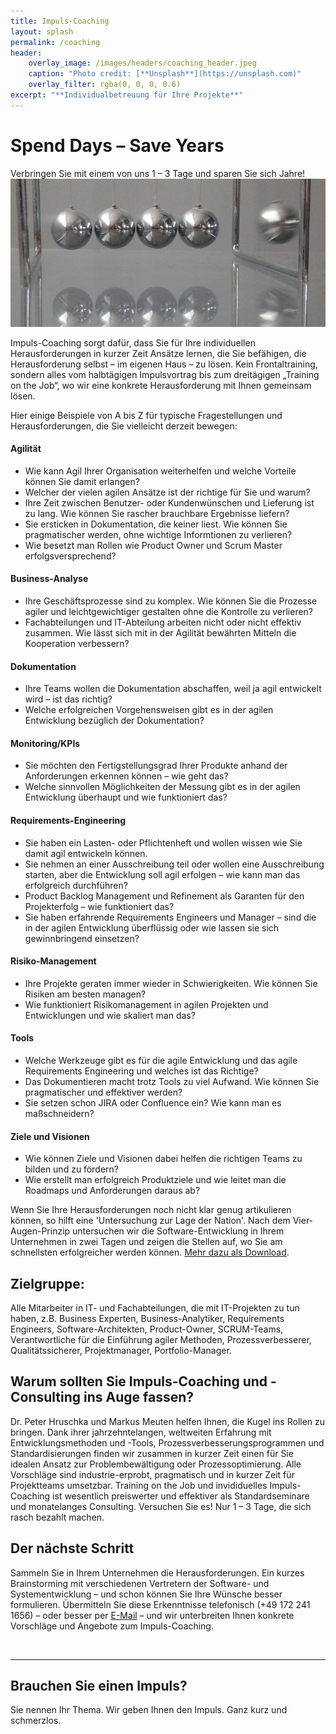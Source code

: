 ```yaml
---
title: Impuls-Coaching
layout: splash
permalink: /coaching
header:
    overlay_image: /images/headers/coaching_header.jpeg
    caption: "Photo credit: [**Unsplash**](https://unsplash.com)"
    overlay_filter: rgba(0, 0, 0, 0.6)
excerpt: "**Individualbetreuung für Ihre Projekte**"
---
```


<div class="splash_text" markdown="1"> 

# Spend Days – Save Years

Verbringen Sie mit einem von uns 1 – 3 Tage und sparen Sie sich Jahre!
![](images/coaching/impulse.jpeg)

Impuls-Coaching sorgt dafür, dass Sie für Ihre individuellen Herausforderungen in kurzer Zeit Ansätze lernen, die Sie befähigen, die Herausforderung selbst – im eigenen Haus – zu lösen. Kein Frontaltraining, sondern alles vom halbtägigen Impulsvortrag bis zum dreitägigen „Training on the Job“, wo wir eine konkrete Herausforderung mit Ihnen gemeinsam lösen.

Hier einige Beispiele von A bis Z für typische Fragestellungen und Herausforderungen, die Sie vielleicht derzeit bewegen:

<div class="coaching_box" markdown="1">

#### Agilität
* Wie kann Agil Ihrer Organisation weiterhelfen und welche Vorteile können Sie damit erlangen?
* Welcher der vielen agilen Ansätze ist der richtige für Sie und warum?  
* Ihre Zeit zwischen Benutzer- oder Kundenwünschen und Lieferung ist zu lang. Wie können Sie rascher brauchbare Ergebnisse liefern?  
* Sie ersticken in Dokumentation, die keiner liest. Wie können Sie pragmatischer werden, ohne wichtige Informtionen zu verlieren?  
* Wie besetzt man Rollen wie Product Owner und Scrum Master erfolgsversprechend?  

#### Business-Analyse
* Ihre Geschäftsprozesse sind zu komplex. Wie können Sie die Prozesse agiler und leichtgewichtiger gestalten ohne die Kontrolle zu verlieren?
* Fachabteilungen und IT-Abteilung arbeiten nicht oder nicht effektiv zusammen. Wie lässt sich mit in der Agilität bewährten Mitteln die Kooperation verbessern?

#### Dokumentation

* Ihre Teams wollen die Dokumentation abschaffen, weil ja agil entwickelt wird – ist das richtig?
* Welche erfolgreichen Vorgehensweisen gibt es in der agilen Entwicklung bezüglich der Dokumentation?

#### Monitoring/KPIs
* Sie möchten den Fertigstellungsgrad Ihrer Produkte anhand der Anforderungen erkennen können – wie geht das?
* Welche sinnvollen Möglichkeiten der Messung gibt es in der agilen Entwicklung überhaupt und wie funktioniert das?

#### Requirements-Engineering
* Sie haben ein Lasten- oder Pflichtenheft und wollen wissen wie Sie damit agil entwickeln können.
* Sie nehmen an einer Ausschreibung teil oder wollen eine Ausschreibung starten, aber die Entwicklung soll agil erfolgen – wie kann man das erfolgreich durchführen?
* Product Backlog Management und Refinement als Garanten für den Projekterfolg – wie funktioniert das?
* Sie haben erfahrende Requirements Engineers und Manager – sind die in der agilen Entwicklung überflüssig oder wie lassen sie sich gewinnbringend einsetzen?

#### Risiko-Management
* Ihre Projekte geraten immer wieder in Schwierigkeiten. Wie können Sie Risiken am besten managen?
* Wie funktioniert Risikomanagement in agilen Projekten und Entwicklungen und wie skaliert man das?

#### Tools
* Welche Werkzeuge gibt es für die agile Entwicklung und das agile Requirements Engineering und welches ist das Richtige?
* Das Dokumentieren macht trotz Tools zu viel Aufwand. Wie können Sie pragmatischer und effektiver werden?
* Sie setzen schon JIRA oder Confluence ein? Wie kann man es maßschneidern?

#### Ziele und Visionen
* Wie können Ziele und Visionen dabei helfen die richtigen Teams zu bilden und zu fördern?
* Wie erstellt man erfolgreich Produktziele und wie leitet man die Roadmaps und Anforderungen daraus ab?

Wenn Sie Ihre Herausforderungen noch nicht klar genug artikulieren können, 
so hilft eine 'Untersuchung zur Lage der Nation'. Nach dem Vier-Augen-Prinzip untersuchen wir die Software-Entwicklung 
in Ihrem Unternehmen in zwei Tagen und zeigen die Stellen auf, wo Sie am schnellsten erfolgreicher werden können. 
[Mehr dazu als Download](https://b-agile.de/downloads/services/Lage-der-nation.pdf). 

</div>

## Zielgruppe:
Alle Mitarbeiter in IT- und Fachabteilungen, die mit IT-Projekten zu tun haben, z.B. Business Experten, Business-Analytiker, Requirements Engineers, Software-Architekten, Product-Owner, SCRUM-Teams, Verantwortliche für die Einführung agiler Methoden, Prozessverbesserer, Qualitätssicherer, Projektmanager, Portfolio-Manager.

## Warum sollten Sie Impuls-Coaching und -Consulting ins Auge fassen?
Dr. Peter Hruschka und Markus Meuten helfen Ihnen, die Kugel ins Rollen zu bringen. Dank ihrer jahrzehntelangen, weltweiten Erfahrung mit Entwicklungsmethoden und -Tools, Prozessverbesserungsprogrammen und Standardisierungen finden wir zusammen in kurzer Zeit einen für Sie idealen Ansatz zur Problembewältigung oder Prozessoptimierung. Alle Vorschläge sind industrie-erprobt, pragmatisch und in kurzer Zeit für Projektteams umsetzbar. Training on the Job und invididuelles Impuls-Coaching ist wesentlich preiswerter und effektiver als Standardseminare und monatelanges Consulting.
Versuchen Sie es! Nur 1 – 3 Tage, die sich rasch bezahlt machen.

## Der nächste Schritt
Sammeln Sie in Ihrem Unternehmen die Herausforderungen. Ein kurzes Brainstorming mit verschiedenen Vertretern der Software- und Systementwicklung – und schon können Sie Ihre Wünsche besser formulieren. Übermitteln Sie diese Erkenntnisse telefonisch (+49 172 241 1656) – oder besser per [E-Mail](mailto:hruschka@b-agile.de) – und wir unterbreiten Ihnen konkrete Vorschläge und Angebote zum Impuls-Coaching.

<br> 
<hr class="big-sep">  

## Brauchen Sie einen Impuls?
Sie nennen Ihr Thema. Wir geben Ihnen den Impuls. Ganz kurz und schmerzlos.

</div>
